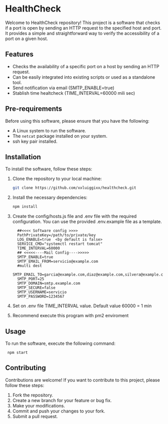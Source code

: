 # HealthCheck

Welcome to HealthCheck repository! This project is a software that checks if a port is open by sending an HTTP request to the specified host and port. It provides a simple and straightforward way to verify the accessibility of a port on a given host.

## Features

- Checks the availability of a specific port on a host by sending an HTTP request.
- Can be easily integrated into existing scripts or used as a standalone tool.
- Send notification via email (SMTP_ENABLE=true)
- Stablish time healtcheck (TIME_INTERVAL=60000 mili sec)

## Pre-requirements

Before using this software, please ensure that you have the following:

- A Linux system to run the software.
- The `netcat` package installed on your system.
- ssh key pair installed.

## Installation

To install the software, follow these steps:

1. Clone the repository to your local machine:

   ```bash
   git clone https://github.com/xxluiggixx/healthcheck.git
   ```

2. Install the necessary dependencies:

    ```bash
   npm install
   ```

3. Create the config/hosts.js file and .env file with the required configuration. You can use the provided .env.example file as a template.

    ```
      ##<<<< Software config >>>> 
      PathPrivateKey=/path/to/private/key
      LOG_ENABLE=true  <by default is false>
      SERVICE_CMD="systemctl restart tomcat"
      TIME_INTERVAL=60000
      ## <<<<<----Mail Config---->>>>>
      SMTP_ENABLE=true
      SMTP_EMAIL_FROM=servicio@example.com
      #multi dest
      SMTP_EMAIL_TO=garcia@example.com,diaz@example.com,silvera@example.com
      SMTP_PORT=25
      SMTP_DOMAIN=smtp.example.com
      SMTP_SECURE=false
      SMTP_USERNAME=servicio
      SMTP_PASSWORD=1234567
    ```

4. Set on .env file TIME_INTERVAL value. Default value 60000 = 1 min
5. Recommend execute this program with pm2 enviroment 

## Usage

  To run the software, execute the following command:

     npm start

## Contributing

Contributions are welcome! If you want to contribute to this project, please follow these steps:

1. Fork the repository.
2. Create a new branch for your feature or bug fix.
3. Make your modifications.
4. Commit and push your changes to your fork.
5. Submit a pull request.
